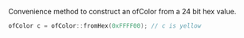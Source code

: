 Convenience method to construct an ofColor from a 24 bit hex value.

```cpp
ofColor c = ofColor::fromHex(0xFFFF00); // c is yellow
```
